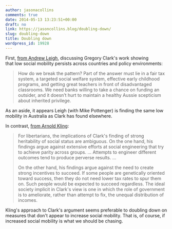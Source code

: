 ```yaml
---
author: jasonacollins
comments: true
date: 2014-05-13 13:23:51+00:00
draft: no
link: https://jasoncollins.blog/doubling-down/
slug: doubling-down
title: Doubling down
wordpress_id: 19928
---
```


First, [from Andrew Leigh](http://inside.org.au/the-remarkable-persistence-of-power-and-privilege/), discussing Gregory Clark's work showing that low social mobility persists across countries and policy environments:


<blockquote>How do we break the pattern? Part of the answer must lie in a fair tax system, a targeted social welfare system, effective early childhood programs, and getting great teachers in front of disadvantaged classrooms. We need banks willing to take a chance on funding an outsider, and it doesn’t hurt to maintain a healthy Aussie scepticism about inherited privilege.</blockquote>


As an aside, it appears Leigh (with Mike Pottenger) is finding the same low mobility in Australia as Clark has found elsewhere.

In contrast, [from Arnold Kling](http://www.econlib.org/library/Columns/y2014/Klingheritability.html):


<blockquote>For libertarians, the implications of Clark's finding of strong heritability of social status are ambiguous. On the one hand, his findings argue against extensive efforts at social engineering that try to achieve parity across groups. ... Attempts to engineer different outcomes tend to produce perverse results. ...

On the other hand, his findings argue against the need to create strong incentives to succeed. If some people are genetically oriented toward success, then they do not need lower tax rates to spur them on. Such people would be expected to succeed regardless. The ideal society implicit in Clark's view is one in which the role of government is to ameliorate, rather than attempt to fix, the unequal distribution of incomes.</blockquote>


Kling's approach to Clark's argument seems preferable to doubling down on measures that don't appear to increase social mobility. That is, of course, if increased social mobility is what we should be chasing.
